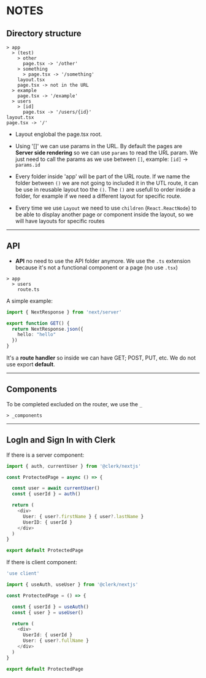 # NOTES

##  Directory structure

```
> app
  > (test)
    > other
      page.tsx -> '/other'
    > something
      > page.tsx -> '/something'
    layout.tsx
    page.tsx -> not in the URL
  > example 
    page.tsx -> '/example'
  > users
    > [id] 
      page.tsx -> '/users/{id}'
layout.tsx
page.tsx -> '/'
```

- Layout englobal the page.tsx root.

- Using '[]' we can use params in the URL. By default the pages are **Server side rendering** so we can use `params` to read the URL param. We just need to call the params as we use between `[]`, example: `[id]` -> `params.id`

- Every folder inside 'app' will be part of the URL route. If we name the folder between `()` we are not going to included it in the UTL route, it can be use in reusable layout too the `()`. The `()` are usefull to order inside a folder, for example if we need a different layout for specific route.

- Every time we use `Layout` we need to use `children` (`React.ReactNode`) to be able to display another page or component inside the layout, so we will have layouts for specific routes

---

## API

- **API** no need to use the API folder anymore. We use the `.ts` extension because it's not a functional component or a page (no use `.tsx`)

```
> app
  > users
    route.ts
```

A simple example:

```TypeScript
import { NextResponse } from 'next/server'

export function GET() { 
  return NextResponse.json({
    hello: "hello"
  })
}
```

It's a **route handler** so inside we can have GET; POST, PUT, etc. We do not use export **default**.

---

## Components


To be completed excluded on the router, we use the `_`

```
> _components
```

---

## LogIn and Sign In with Clerk


If there is a server component:

```TypeScript
import { auth, currentUser } from '@clerk/nextjs'

const ProtectedPage = async () => {

  const user = await currentUser()
  const { userId } = auth()

  return (
    <div>
      User: { user?.firstName } { user?.lastName }
      UserID: { userId }
    </div>
  )
}

export default ProtectedPage
```

If there is  client component:

```TypeScript
'use client'

import { useAuth, useUser } from '@clerk/nextjs'

const ProtectedPage = () => {

  const { userId } = useAuth()
  const { user } = useUser()

  return (
    <div>
      UserId: { userId }
      User: { user?.fullName }
    </div>
  )
}

export default ProtectedPage
```
